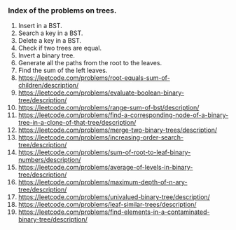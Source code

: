 ### Index of the problems on trees.

1. Insert in a BST.
2. Search a key in a BST.
3. Delete a key in a BST.
4. Check if two trees are equal.
11. Invert a binary tree.
12. Generate all the paths from the root to the leaves.
13. Find the sum of the left leaves.
14. https://leetcode.com/problems/root-equals-sum-of-children/description/
19. https://leetcode.com/problems/evaluate-boolean-binary-tree/description/
15. https://leetcode.com/problems/range-sum-of-bst/description/
20. https://leetcode.com/problems/find-a-corresponding-node-of-a-binary-tree-in-a-clone-of-that-tree/description/
21. https://leetcode.com/problems/merge-two-binary-trees/description/
22. https://leetcode.com/problems/increasing-order-search-tree/description/
23. https://leetcode.com/problems/sum-of-root-to-leaf-binary-numbers/description/
24. https://leetcode.com/problems/average-of-levels-in-binary-tree/description/
25. https://leetcode.com/problems/maximum-depth-of-n-ary-tree/description/
26. https://leetcode.com/problems/univalued-binary-tree/description/
27. https://leetcode.com/problems/leaf-similar-trees/description/
28. https://leetcode.com/problems/find-elements-in-a-contaminated-binary-tree/description/